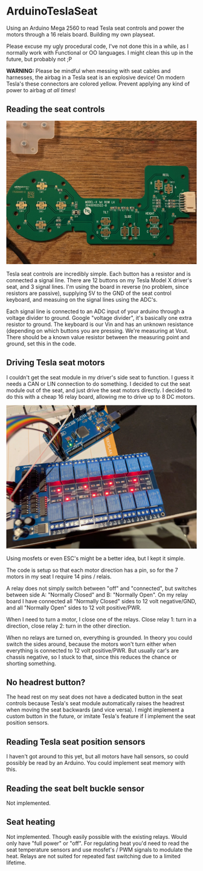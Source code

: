 # ArduinoTeslaSeat

Using an Arduino Mega 2560 to read Tesla seat controls and power the motors through a 16 relais board. Building my own playseat.

Please excuse my ugly procedural code, I've not done this in a while, as I normally work with Functional or OO languages. I might clean this up in the future, but probably not ;P

**WARNING:** Please be mindful when messing with seat cables and harnesses, the airbag in a Tesla seat is an explosive device! On modern Tesla's these connectors are colored yellow. Prevent applying any kind of power to airbag _at all times_!

## Reading the seat controls

![Tesla seat control board](tesla_seat_control_board.jpeg "Tesla seat control board")

Tesla seat controls are incredibly simple. Each button has a resistor and is connected a signal line. There are 12 buttons on my Tesla Model X driver's seat, and 3 signal lines. I'm using the board in reverse (no problem, since resistors are passive), supplying 5V to the GND of the seat control keyboard, and measuing on the signal lines using the ADC's.

Each signal line is connected to an ADC input of your arduino through a voltage divider to ground. Google "voltage divider", it's basically one extra resistor to ground. The keyboard is our Vin and has an unknown resistance (depending on which buttons you are pressing. We're measuring at Vout. There should be a known value resistor between the measuring point and ground, set this in the code.

## Driving Tesla seat motors

I couldn't get the seat module in my driver's side seat to function. I guess it needs a CAN or LIN connection to do something. I decided to cut the seat module out of the seat, and just drive the seat motors directly. I decided to do this with a cheap 16 relay board, allowing me to drive up to 8 DC motors.

![Arduino with 16 relay board](arduino_mega_2560_with_relay_board.jpeg "Arduino with 16 relay board")

Using mosfets or even ESC's might be a better idea, but I kept it simple.

The code is setup so that each motor direction has a pin, so for the 7 motors in my seat I require 14 pins / relais.

A relay does not simply switch between "off" and "connected", but switches between side A: "Normally Closed" and B: "Normally Open". On my relay board I have connected all "Normally Closed" sides to 12 volt negative/GND, and all "Normally Open" sides to 12 volt positive/PWR.

When I need to turn a motor, I close one of the relays. Close relay 1: turn in a direction, close relay 2: turn in the other direction.

When no relays are turned on, everything is grounded. In theory you could switch the sides around, because the motors won't turn either when everything is connected to 12 volt positive/PWR. But usually car's are chassis negative, so I stuck to that, since this reduces the chance or shorting something.

## No headrest button?

The head rest on my seat does not have a dedicated button in the seat controls because Tesla's seat module automatically raises the headrest when moving the seat backwards (and vice versa). I might implement a custom button in the future, or imitate Tesla's feature if I implement the seat position sensors.

## Reading Tesla seat position sensors

I haven't got around to this yet, but all motors have hall sensors, so could possibly be read by an Arduino. You could implement seat memory with this.

## Reading the seat belt buckle sensor

Not implemented.

## Seat heating

Not implemented. Though easily possible with the existing relays. Would only have "full power" or "off". For regulating heat you'd need to read the seat temperature sensors and use mosfet's / PWM signals to modulate the heat. Relays are not suited for repeated fast switching due to a limited lifetime.
